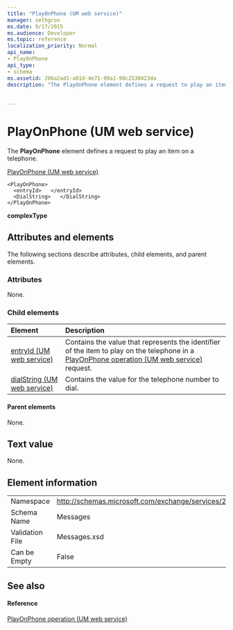 ```yaml
---
title: "PlayOnPhone (UM web service)"
manager: sethgros
ms.date: 9/17/2015
ms.audience: Developer
ms.topic: reference
localization_priority: Normal
api_name:
- PlayOnPhone
api_type:
- schema
ms.assetid: 206a2ad1-a01d-4e71-99a1-90c2530423da
description: "The PlayOnPhone element defines a request to play an item on a telephone."
 
 
---
```


# PlayOnPhone (UM web service)

The **PlayOnPhone** element defines a request to play an item on a telephone. 
  
[PlayOnPhone (UM web service)](playonphone-um-web-service.md)
  
```
<PlayOnPhone>
  <entryId>   </entryId>
  <DialString>   </DialString>
</PlayOnPhone>
```

 **complexType**
## Attributes and elements

The following sections describe attributes, child elements, and parent elements.
  
### Attributes

None.
  
### Child elements

|**Element**|**Description**|
|:-----|:-----|
|[entryId (UM web service)](entryid-um-web-service.md) <br/> |Contains the value that represents the identifier of the item to play on the telephone in a [PlayOnPhone operation (UM web service)](playonphone-operation-um-web-service.md) request.  <br/> |
|[dialString (UM web service)](dialstring-um-web-service.md) <br/> |Contains the value for the telephone number to dial.  <br/> |
   
#### Parent elements

None.
  
## Text value

None.
  
## Element information

|||
|:-----|:-----|
|Namespace  <br/> |http://schemas.microsoft.com/exchange/services/2006/messages  <br/> |
|Schema Name  <br/> |Messages  <br/> |
|Validation File  <br/> |Messages.xsd  <br/> |
|Can be Empty  <br/> |False  <br/> |
   
## See also

#### Reference

[PlayOnPhone operation (UM web service)](playonphone-operation-um-web-service.md)

